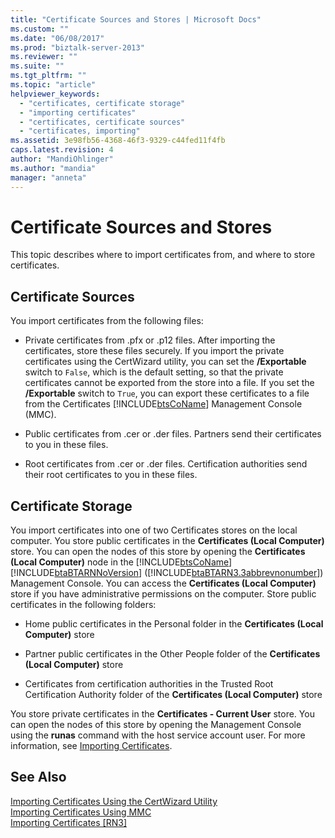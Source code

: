 ```yaml
---
title: "Certificate Sources and Stores | Microsoft Docs"
ms.custom: ""
ms.date: "06/08/2017"
ms.prod: "biztalk-server-2013"
ms.reviewer: ""
ms.suite: ""
ms.tgt_pltfrm: ""
ms.topic: "article"
helpviewer_keywords: 
  - "certificates, certificate storage"
  - "importing certificates"
  - "certificates, certificate sources"
  - "certificates, importing"
ms.assetid: 3e98fb56-4368-46f3-9329-c44fed11f4fb
caps.latest.revision: 4
author: "MandiOhlinger"
ms.author: "mandia"
manager: "anneta"
---
```

# Certificate Sources and Stores
This topic describes where to import certificates from, and where to store certificates.  
  
## Certificate Sources  
 You import certificates from the following files:  
  
-   Private certificates from .pfx or .p12 files. After importing the certificates, store these files securely. If you import the private certificates using the CertWizard utility, you can set the **/Exportable** switch to `False`, which is the default setting, so that the private certificates cannot be exported from the store into a file. If you set the **/Exportable** switch to `True`, you can export these certificates to a file from the Certificates [!INCLUDE[btsCoName](../../includes/btsconame-md.md)] Management Console (MMC).  
  
-   Public certificates from .cer or .der files. Partners send their certificates to you in these files.  
  
-   Root certificates from .cer or .der files. Certification authorities send their root certificates to you in these files.  
  
## Certificate Storage  
 You import certificates into one of two Certificates stores on the local computer. You store public certificates in the **Certificates (Local Computer)** store. You can open the nodes of this store by opening the **Certificates (Local Computer)** node in the [!INCLUDE[btsCoName](../../includes/btsconame-md.md)][!INCLUDE[btaBTARNNoVersion](../../includes/btabtarnnoversion-md.md)] ([!INCLUDE[btaBTARN3.3abbrevnonumber](../../includes/btabtarn3-3abbrevnonumber-md.md)]) Management Console. You can access the **Certificates (Local Computer)** store if you have administrative permissions on the computer. Store public certificates in the following folders:  
  
-   Home public certificates in the Personal folder in the **Certificates (Local Computer)** store  
  
-   Partner public certificates in the Other People folder of the **Certificates (Local Computer)** store  
  
-   Certificates from certification authorities in the Trusted Root Certification Authority folder of the **Certificates (Local Computer)** store  
  
 You store private certificates in the **Certificates - Current User** store. You can open the nodes of this store by opening the Management Console using the **runas** command with the host service account user. For more information, see [Importing Certificates](../../adapters-and-accelerators/accelerator-rosettanet/importing-certificates.md).  
  
## See Also  
 [Importing Certificates Using the CertWizard Utility](../../adapters-and-accelerators/accelerator-rosettanet/importing-certificates-using-the-certwizard-utility.md)   
 [Importing Certificates Using MMC](../../adapters-and-accelerators/accelerator-rosettanet/importing-certificates-using-mmc.md)   
 [Importing Certificates &#91;RN3&#93;](../../adapters-and-accelerators/accelerator-rosettanet/certificate-sources-and-stores.md)
